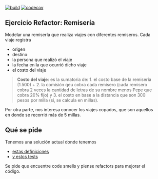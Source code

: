 
[![build](https://github.com/uqbar-project/remiseria-kotlin-refactor/actions/workflows/build.yml/badge.svg?branch=master)](https://github.com/uqbar-project/remiseria-kotlin-refactor/actions/workflows/build.yml) [![codecov](https://codecov.io/gh/uqbar-project/remiseria-kotlin-refactor/graph/badge.svg?token=g3idDVbxaX)](https://codecov.io/gh/uqbar-project/remiseria-kotlin-refactor)

## Ejercicio Refactor: Remisería

Modelar una remisería que realiza viajes con diferentes remiseros. Cada viaje registra

- origen
- destino
- la persona que realizó el viaje
- la fecha en la que ocurrió dicho viaje
- el costo del viaje

> **Costo del viaje**: es la sumatoria de: 1. el costo base de la remisería (1.500) + 2. la comisión qeu cobra cada remisero (cada remisero cobra 2 veces la cantidad de letras de su nombre menos Pepe que cobra 20% fijo) y 3. el costo en base a la distancia que son 300 pesos por milla (sí, se calcula en millas).

Por otra parte, nos interesa conocer los viajes copados, que son aquellos en donde se recorrió más de 5 millas.

## Qué se pide

Tenemos una solución actual donde tenemos

- [estas definiciones](./src/main/kotlin/ar/edu/algo2/remiseria/Remiseria.kt)
- [y estos tests](./src/test/kotlin/ar/edu/algo2/remiseria/Remiseria.kt)

Se pide que encuentre code smells y piense refactors para mejorar el código.

